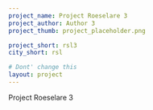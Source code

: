 ```yaml
---
project_name: Project Roeselare 3
project_author: Author 3
project_thumb: project_placeholder.png

project_short: rsl3
city_short: rsl

# Dont' change this
layout: project
---
```


Project Roeselare 3